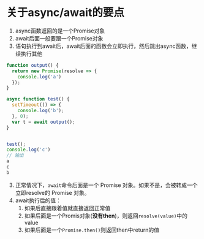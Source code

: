 # 关于async/await的要点

1. async函数返回的是一个Promise对象
2. await后面一般要跟一个Promise对象
3. 语句执行到await后，await后面的函数会立即执行，然后跳出async函数，继续执行其他

```javascript
function output() {
  return new Promise(resolve => {
    console.log('a')
  });
}

async function test() {
  setTimeout(() => {
    console.log('b');
  }, 0);
  var t = await output();
}


test();
console.log('c')
// 输出
a
c
b
```

3. 正常情况下，`await`命令后面是一个 Promise 对象。如果不是，会被转成一个立即resolve的 Promise 对象。
4. await执行后的值：
   1. 如果后直接跟着值就直接返回正常值
   2. 如果后面是一个Promis对象(**没有then**)，则返回`resolve(value)`中的value
   3. 如果后面是一个`Promise.then()`则返回then中return的值



